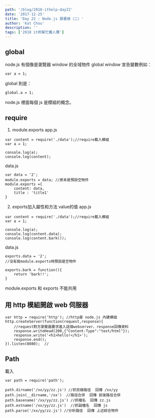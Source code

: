 ```yaml
---
path: '/blog/2018-ithelp-day22'
date: '2017-12-25'
title: 'Day 22 : Node.js 跟著做（二）'
author: 'Kat Chou'
description: ''
tags: ['2018 it邦幫忙鐵人賽']
---
```


## global
node.js 有個像是瀏覽器 window 的全域物件 global
window 宣告變數例如：
```
var a = 1;
```
global 則是：
```
global.a = 1;
```
node.js 裡面每個 js 是模組的概念。

## require
1. module.exports
app.js
```
var content = require('./data');//require載入模組
var a = 1;

console.log(a);
console.log(content);
```
data.js
```
var data = '2';
module.exports = data; //原本是預設空物件
module.exports ={
    content: data,
    title : 'title1'
}
```

2. exports加入屬性和方法 value的值
app.js
```
var content = require('./data');//require載入模組
var a = 1;

console.log(a);
console.log(content.data);
console.log(content.bark());
```
data.js
```
exports.data = '2';
//沒有寫module.exports時預設是空物件

exports.bark = function(){
    return 'bark!!';
}
```
module.exports 和 exports 不能共用

## 用 http 模組開啟 web 伺服器
```
var http = require('http'); //http是 node.js 內建模組
http.createServer(function(request,response){
    //request對方瀏覽器要求進入這個webserver，response回傳資料
    response.writeHead(200,{"Content-Type":"text/html"});
    response.write('<h1>hello!</h1>');
    response.end();
}).listen(8080);  //
```
## Path
載入
```
var path = require('path');
```
```
path.dirname('/xx/yy/zz.js') //抓目錄路徑  回傳 /xx/yy 
path.join(__dirname,'/xx')  //路徑合併  回傳 前後路徑合併 
path.basename('/xx/yy/zz.js') //抓檔名  回傳 zz.js 
path.extname('/xx/yy/zz.js')  //抓副檔名  回傳 js 
path.parse('/xx/yy/zz.js') //分析路徑  回傳 上述綜合物件 
```
